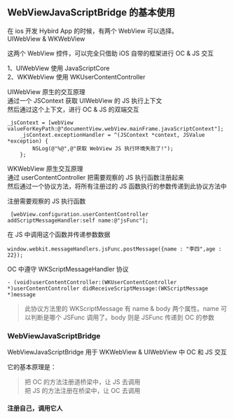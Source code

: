 ## WebViewJavaScriptBridge 的基本使用

在 ios 开发 Hybird App 的时候，有两个 WebView 可以选择。  
UIWebView & WKWebView

这两个 WebView 控件，可以完全只借助 iOS 自带的框架进行 OC & JS 交互

1、UIWebView 使用 JavaScriptCore  
2、WKWebView 使用 WKUserContentController

UIWebView 原生的交互原理  
通过一个 JSContext 获取 UIWebView 的 JS 执行上下文  
然后通过这个上下文，进行 OC & JS 的双端交互

```
_jsContext = [webView valueForKeyPath:@"documentView.webView.mainFrame.javaScriptContext"];
    _jsContext.exceptionHandler = ^(JSContext *context, JSValue *exception) {
        NSLog(@"%@",@"获取 WebView JS 执行环境失败了!");
    };
```

WKWebView 原生交互原理  
通过 userContentController 把需要观察的 JS 执行函数注册起来  
然后通过一个协议方法，将所有注册过的 JS 函数执行的参数传递到此协议方法中

注册需要观察的 JS 执行函数

```
 [webView.configuration.userContentController addScriptMessageHandler:self name:@"jsFunc"];

```

在 JS 中调用这个函数并传递参数数据

```
window.webkit.messageHandlers.jsFunc.postMessage({name : "李四",age : 22});
```

OC 中遵守 WKScriptMessageHandler 协议

```
- (void)userContentController:(WKUserContentController *)userContentController didReceiveScriptMessage:(WKScriptMessage *)message
```

> 此协议方法里的 WKScriptMessage 有 name & body 两个属性。name 可以判断是哪个 JSFunc 调用了。body 则是 JSFunc 传递到 OC 的参数

### WebViewJavaScriptBridge

WebViewJavaScriptBridge 用于 WKWebView & UIWebView 中 OC 和 JS 交互

它的基本原理是：

> 把 OC 的方法注册道桥梁中，让 JS 去调用  
> 把 JS 的方法注册在桥梁中，让 OC 去调用

#### 注册自己，调用它人
